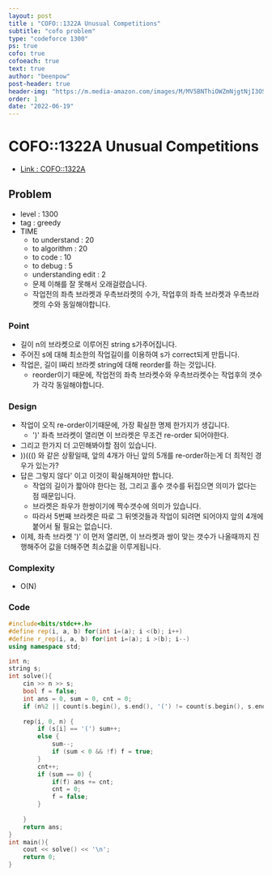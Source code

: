 ```yaml
---
layout: post
title : "COFO::1322A Unusual Competitions"
subtitle: "cofo problem"
type: "codeforce 1300"
ps: true
cofo: true
cofoeach: true
text: true
author: "beenpow"
post-header: true
header-img: "https://m.media-amazon.com/images/M/MV5BNThiOWZmNjgtNjI3OS00OTk2LTkwNzYtYWVlM2VjZjRlMWFkXkEyXkFqcGdeQXVyODE0MjkxNDU@._V1_.jpg"
order: 1
date: "2022-06-19"
---
```

# COFO::1322A Unusual Competitions
- [Link : COFO::1322A](https://codeforces.com/contest/1322/problem/A)


## Problem 

- level : 1300
- tag : greedy
- TIME
  - to understand    : 20
  - to algorithm     : 20
  - to code          : 10
  - to debug         : 5
  - understanding edit : 2  
  - 문제 이해를 잘 못해서 오래걸렸습니다.
  - 작업전의 좌측 브라켓과 우측브라켓의 수가, 작업후의 좌측 브라켓과 우측브라켓의 수와 동일해야합니다.

### Point
- 길이 n의 브라켓으로 이루어진 string s가주어집니다.
- 주어진 s에 대해 최소한의 작업길이를 이용하여 s가 correct되게 만듭니다.
- 작업은, 길이 l짜리 브라켓 string에 대해 reorder를 하는 것입니다.
  - reorder이기 때문에, 작업전의 좌측 브라켓수와 우측브라켓수는 작업후의 갯수가 각각 동일해야합니다.

### Design
- 작업이 오직 re-order이기때문에, 가장 확실한 명제 한가지가 생깁니다.
  - ')' 좌측 브라켓이 열리면 이 브라켓은 무조건 re-order 되어야한다.
- 그리고 한가지 더 고민해봐야할 점이 있습니다.
- ))((() 와 같은 상황일때, 앞의 4개가 아닌 앞의 5개를 re-order하는게 더 최적인 경우가 있는가?
- 답은 그렇지 않다' 이고 이것이 확실해져야만 합니다.
  - 작업의 길이가 짧아야 한다는 점, 그리고 홀수 갯수를 뒤집으면 의미가 없다는 점 때문입니다.
  - 브라켓은 좌우가 한쌍이기에 짝수갯수에 의미가 있습니다. 
  - 따라서 5번째 브라켓은 따로 그 뒤엣것들과 작업이 되려면 되어야지 앞의 4개에 붙어서 될 필요는 없습니다.
- 이제, 좌측 브라켓 ')' 이 먼저 열리면, 이 브라켓과 쌍이 맞는 갯수가 나올때까지 진행해주어 값을 더해주면 최소값을 이루게됩니다.

### Complexity
- O(N)

### Code

```cpp
#include<bits/stdc++.h>
#define rep(i, a, b) for(int i=(a); i <(b); i++)
#define r_rep(i, a, b) for(int i=(a); i >(b); i--)
using namespace std;

int n;
string s;
int solve(){
    cin >> n >> s;
    bool f = false;
    int ans = 0, sum = 0, cnt = 0;
    if (n%2 || count(s.begin(), s.end(), '(') != count(s.begin(), s.end(), ')')) return -1;
    
    rep(i, 0, n) {
        if (s[i] == '(') sum++;
        else {
            sum--;
            if (sum < 0 && !f) f = true;
        }
        cnt++;
        if (sum == 0) {
            if(f) ans += cnt;
            cnt = 0;
            f = false;
        }
        
    }
    return ans;
}
int main(){
    cout << solve() << '\n';
    return 0;
}
```
